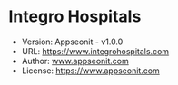# Integro Hospitals

 
  * Version: Appseonit - v1.0.0
  * URL: https://www.integrohospitals.com
  * Author: www.appseonit.com
  * License: https://www.appseonit.com
  
